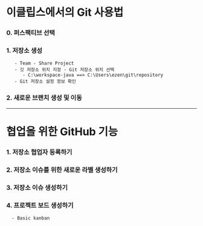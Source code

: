 이클립스에서의 Git 사용법
============================
###   0. 퍼스팩티브 선택

###   1. 저장소 생성
       - Team - Share Project
       - 깃 저장소 위치 지정 - Git 저장소 위치 선택
          - C:\workspace-java ==> C:\Users\ezen\git\repository
       - Git 저장소 설정 정보 확인   

###   2. 새로운 브랜치 생성 및 이동
***
협업을 위한 GitHub 기능
===========================
###   1. 저장소 협업자 등록하기
   
###   2. 저장소 이슈를 위한 새로운 라벨 생성하기
   
###   3. 저장소 이슈 생성하기

###   4. 프로젝트 보드 생성하기
      - Basic kanban 
      


